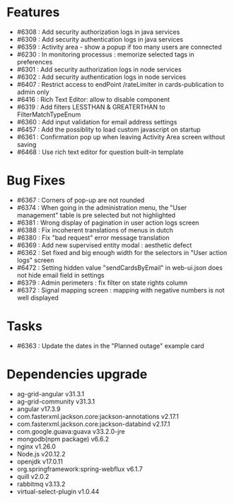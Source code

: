 
# Features

- #6308 : Add security authorization logs in java services
- #6309 : Add security authentication logs in java services
- #6359 : Activity area - show a popup if too many users are connected
- #6230 : In monitoring processus : memorize selected tags in preferences
- #6301 : Add security authorization logs in node services
- #6302 : Add security authentication logs in node services
- #6407 : Restrict access to endPoint /rateLimiter in cards-publication to admin only
- #6416 : Rich Text Editor: allow to disable component
- #6319 : Add filters LESSTHAN & GREATERTHAN to FilterMatchTypeEnum
- #6360 : Add input validation for email address settings
- #6457 : Add the possiblity to load custom javascript on startup
- #6361 : Confirmation pop up when leaving Activity Area screen without saving
- #6468 : Use rich text editor for question built-in template

# Bug Fixes

- #6367 : Corners of pop-up are not rounded
- #6374 : When going in the administration menu, the "User management" table is pre selected but not highlighted
- #6381 : Wrong display of pagination in user action logs screen
- #6388 : Fix incoherent translations of menus in dutch
- #6380 : Fix "bad request" error message translation
- #6369 : Add new supervised entity modal : aesthetic defect
- #6362 : Set fixed and big enough width for the selectors in "User action logs" screen
- #6472 : Setting hidden value "sendCardsByEmail" in web-ui.json does not hide email field in settings
- #6379 : Admin perimeters : fix filter on state rights column
- #6372 : Signal mapping screen : mapping with negative numbers is not well displayed

# Tasks

- #6363 : Update the dates in the "Planned outage" example card

# Dependencies upgrade

- ag-grid-angular v31.3.1
- ag-grid-community v31.3.1
- angular v17.3.9
- com.fasterxml.jackson.core:jackson-annotations v2.17.1
- com.fasterxml.jackson.core:jackson-databind v2.17.1
- com.google.guava:guava v33.2.0-jre
- mongodb(npm package) v6.6.2
- nginx v1.26.0
- Node.js v20.12.2
- openjdk v17.0.11
- org.springframework:spring-webflux v6.1.7
- quill v2.0.2
- rabbitmq v3.13.2
- virtual-select-plugin v1.0.44 

